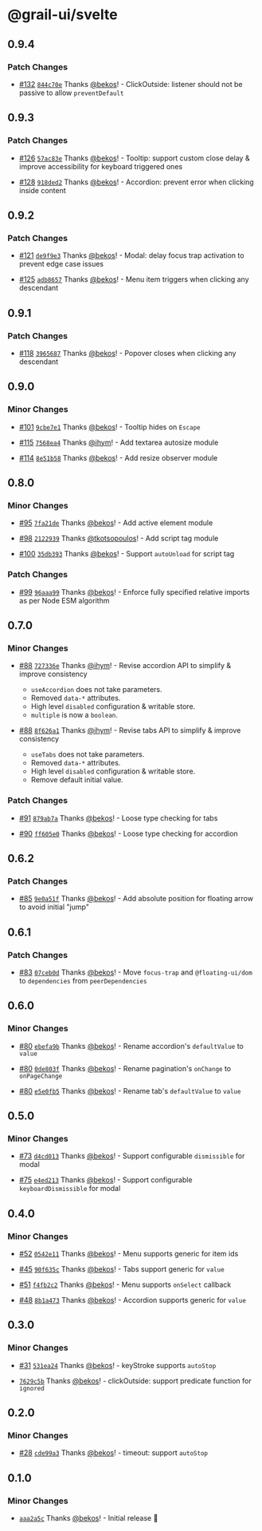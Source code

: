 # @grail-ui/svelte

## 0.9.4

### Patch Changes

- [#132](https://github.com/grail-ui/grail-ui/pull/132) [`844c70e`](https://github.com/grail-ui/grail-ui/commit/844c70eaa68592ee8d98d99e1e753e0413751d50) Thanks [@bekos](https://github.com/bekos)! - ClickOutside: listener should not be passive to allow `preventDefault`

## 0.9.3

### Patch Changes

- [#126](https://github.com/grail-ui/grail-ui/pull/126) [`57ac83e`](https://github.com/grail-ui/grail-ui/commit/57ac83e83941c68660d134562cc56c30465983ad) Thanks [@bekos](https://github.com/bekos)! - Tooltip: support custom close delay & improve accessibility for keyboard triggered ones

- [#128](https://github.com/grail-ui/grail-ui/pull/128) [`918ded2`](https://github.com/grail-ui/grail-ui/commit/918ded296f6a70af3b81942f4c121421261562c1) Thanks [@bekos](https://github.com/bekos)! - Accordion: prevent error when clicking inside content

## 0.9.2

### Patch Changes

- [#121](https://github.com/grail-ui/grail-ui/pull/121) [`de9f9e3`](https://github.com/grail-ui/grail-ui/commit/de9f9e35cf591684ecd440250c61a0040d070572) Thanks [@bekos](https://github.com/bekos)! - Modal: delay focus trap activation to prevent edge case issues

- [#125](https://github.com/grail-ui/grail-ui/pull/125) [`adb8657`](https://github.com/grail-ui/grail-ui/commit/adb86570711a124b9934911c50d6f31689ea7046) Thanks [@bekos](https://github.com/bekos)! - Menu item triggers when clicking any descendant

## 0.9.1

### Patch Changes

- [#118](https://github.com/grail-ui/grail-ui/pull/118) [`3965687`](https://github.com/grail-ui/grail-ui/commit/3965687515beaaa745424d2e44ece05120ad12cd) Thanks [@bekos](https://github.com/bekos)! - Popover closes when clicking any descendant

## 0.9.0

### Minor Changes

- [#101](https://github.com/grail-ui/grail-ui/pull/101) [`9cbe7e1`](https://github.com/grail-ui/grail-ui/commit/9cbe7e1c326c62af9500762558276fdda1e4baa8) Thanks [@bekos](https://github.com/bekos)! - Tooltip hides on `Escape`

- [#115](https://github.com/grail-ui/grail-ui/pull/115) [`7568ea4`](https://github.com/grail-ui/grail-ui/commit/7568ea40011c88612d839517e00d73f06f3468c9) Thanks [@ihym](https://github.com/ihym)! - Add textarea autosize module

- [#114](https://github.com/grail-ui/grail-ui/pull/114) [`8e51b58`](https://github.com/grail-ui/grail-ui/commit/8e51b585036d41f395b4a853fb0e68da5479eb31) Thanks [@bekos](https://github.com/bekos)! - Add resize observer module

## 0.8.0

### Minor Changes

- [#95](https://github.com/grail-ui/grail-ui/pull/95) [`7fa21de`](https://github.com/grail-ui/grail-ui/commit/7fa21de12a56cd63c8774f3d4f82b6e13118c26d) Thanks [@bekos](https://github.com/bekos)! - Add active element module

- [#98](https://github.com/grail-ui/grail-ui/pull/98) [`2122939`](https://github.com/grail-ui/grail-ui/commit/212293926c9817cc6a156dde39026249519281e2) Thanks [@tkotsopoulos](https://github.com/tkotsopoulos)! - Add script tag module

- [#100](https://github.com/grail-ui/grail-ui/pull/100) [`35db393`](https://github.com/grail-ui/grail-ui/commit/35db3934261fd45d07a78ebe9899a68724b30b2d) Thanks [@bekos](https://github.com/bekos)! - Support `autoUnload` for script tag

### Patch Changes

- [#99](https://github.com/grail-ui/grail-ui/pull/99) [`96aaa99`](https://github.com/grail-ui/grail-ui/commit/96aaa9946527d94f1098aca252f656c7359d94ea) Thanks [@bekos](https://github.com/bekos)! - Enforce fully specified relative imports as per Node ESM algorithm

## 0.7.0

### Minor Changes

- [#88](https://github.com/grail-ui/grail-ui/pull/88) [`727336e`](https://github.com/grail-ui/grail-ui/commit/727336eb3c8a8130327a799b803d2dd67426bd5a) Thanks [@ihym](https://github.com/ihym)! - Revise accordion API to simplify & improve consistency

  - `useAccordion` does not take parameters.
  - Removed `data-*` attributes.
  - High level `disabled` configuration & writable store.
  - `multiple` is now a `boolean`.

- [#88](https://github.com/grail-ui/grail-ui/pull/88) [`8f626a1`](https://github.com/grail-ui/grail-ui/commit/8f626a164f7e4b8bfdfe0e28185623cc474f3847) Thanks [@ihym](https://github.com/ihym)! - Revise tabs API to simplify & improve consistency

  - `useTabs` does not take parameters.
  - Removed `data-*` attributes.
  - High level `disabled` configuration & writable store.
  - Remove default initial value.

### Patch Changes

- [#91](https://github.com/grail-ui/grail-ui/pull/91) [`879ab7a`](https://github.com/grail-ui/grail-ui/commit/879ab7a200b341aa3dfb2354edec8e04ba9abfec) Thanks [@bekos](https://github.com/bekos)! - Loose type checking for tabs

- [#90](https://github.com/grail-ui/grail-ui/pull/90) [`ff605e0`](https://github.com/grail-ui/grail-ui/commit/ff605e03154483cf11646d4167d37d624a527368) Thanks [@bekos](https://github.com/bekos)! - Loose type checking for accordion

## 0.6.2

### Patch Changes

- [#85](https://github.com/grail-ui/grail-ui/pull/85) [`9e0a51f`](https://github.com/grail-ui/grail-ui/commit/9e0a51f57c0fd9fbf617e04c6bbbe692d84dc59f) Thanks [@bekos](https://github.com/bekos)! - Add absolute position for floating arrow to avoid initial "jump"

## 0.6.1

### Patch Changes

- [#83](https://github.com/grail-ui/grail-ui/pull/83) [`07ceb0d`](https://github.com/grail-ui/grail-ui/commit/07ceb0dcf7b9a21ec1ddc57c462491325ecc3b56) Thanks [@bekos](https://github.com/bekos)! - Move `focus-trap` and `@floating-ui/dom` to `dependencies` from `peerDependencies`

## 0.6.0

### Minor Changes

- [#80](https://github.com/grail-ui/grail-ui/pull/80) [`ebefa9b`](https://github.com/grail-ui/grail-ui/commit/ebefa9b4ee09970c7f08baab86886741340475c6) Thanks [@bekos](https://github.com/bekos)! - Rename accordion's `defaultValue` to `value`

- [#80](https://github.com/grail-ui/grail-ui/pull/80) [`0de803f`](https://github.com/grail-ui/grail-ui/commit/0de803fddae63f7d5fee53ea03e9efb01f983a0d) Thanks [@bekos](https://github.com/bekos)! - Rename pagination's `onChange` to `onPageChange`

- [#80](https://github.com/grail-ui/grail-ui/pull/80) [`e5e0fb5`](https://github.com/grail-ui/grail-ui/commit/e5e0fb55632e2a9abf288e6823c84b721da96d85) Thanks [@bekos](https://github.com/bekos)! - Rename tab's `defaultValue` to `value`

## 0.5.0

### Minor Changes

- [#73](https://github.com/grail-ui/grail-ui/pull/73) [`d4cd013`](https://github.com/grail-ui/grail-ui/commit/d4cd013e09e1fb7d267c35862b2fbbaa724ca94c) Thanks [@bekos](https://github.com/bekos)! - Support configurable `dismissible` for modal

- [#75](https://github.com/grail-ui/grail-ui/pull/75) [`e4ed213`](https://github.com/grail-ui/grail-ui/commit/e4ed21384c708a8338b5f8602f257c589d1e8b91) Thanks [@bekos](https://github.com/bekos)! - Support configurable `keyboardDismissible` for modal

## 0.4.0

### Minor Changes

- [#52](https://github.com/grail-ui/grail-ui/pull/52) [`0542e11`](https://github.com/grail-ui/grail-ui/commit/0542e11586099b0a0311b3809b2f36a1965b2d28) Thanks [@bekos](https://github.com/bekos)! - Menu supports generic for item ids

- [#45](https://github.com/grail-ui/grail-ui/pull/45) [`90f635c`](https://github.com/grail-ui/grail-ui/commit/90f635ca5c6308c8de977a997eadd3b3d0023ba7) Thanks [@bekos](https://github.com/bekos)! - Tabs support generic for `value`

- [#51](https://github.com/grail-ui/grail-ui/pull/51) [`f4fb2c2`](https://github.com/grail-ui/grail-ui/commit/f4fb2c27ffd8f1d50c7dc3b778fe2be2d9671016) Thanks [@bekos](https://github.com/bekos)! - Menu supports `onSelect` callback

- [#48](https://github.com/grail-ui/grail-ui/pull/48) [`8b1a473`](https://github.com/grail-ui/grail-ui/commit/8b1a473d4f91b8f0b353e579dea12650e62d3a9c) Thanks [@bekos](https://github.com/bekos)! - Accordion supports generic for `value`

## 0.3.0

### Minor Changes

- [#31](https://github.com/grail-ui/grail-ui/pull/31) [`531ea24`](https://github.com/grail-ui/grail-ui/commit/531ea240cb57e04c9fe596a7c7efd60af3294662) Thanks [@bekos](https://github.com/bekos)! - keyStroke supports `autoStop`

- [`7629c5b`](https://github.com/grail-ui/grail-ui/commit/7629c5b49b63fcf0afd85e1c090483b391677b96) Thanks [@bekos](https://github.com/bekos)! - clickOutside: support predicate function for `ignored`

## 0.2.0

### Minor Changes

- [#28](https://github.com/grail-ui/grail-ui/pull/28) [`cde99a3`](https://github.com/grail-ui/grail-ui/commit/cde99a32cf77bd283dccf8b2e4e39e83045c9193) Thanks [@bekos](https://github.com/bekos)! - timeout: support `autoStop`

## 0.1.0

### Minor Changes

- [`aaa2a5c`](https://github.com/grail-ui/grail-ui/commit/aaa2a5cb99ec51fa245fdd10728197f62b7c9939) Thanks [@bekos](https://github.com/bekos)! - Initial release 🎉
